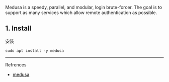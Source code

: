 Medusa is a speedy, parallel, and modular, login brute-forcer. The goal is to support as many services which allow remote authentication as possible.

## 1. Install

安装

```
sudo apt install -y medusa
```

---

Refrences

- [medusa](https://www.kali.org/tools/medusa/)

